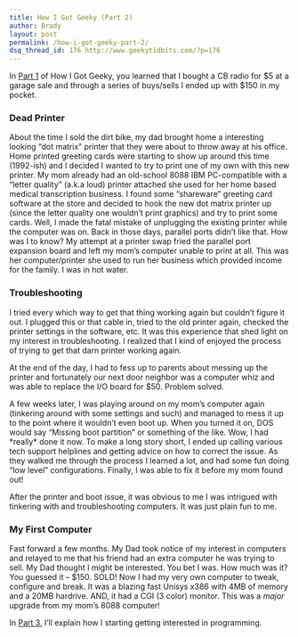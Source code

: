 ```yaml
---
title: How I Got Geeky (Part 2)
author: Brady
layout: post
permalink: /how-i-got-geeky-part-2/
dsq_thread_id: 176 http://www.geekytidbits.com/?p=176
---
```

In [Part 1][1] of How I Got Geeky, you learned that I bought a CB radio for $5 at a garage sale and through a series of buys/sells I ended up with $150 in my pocket.

### Dead Printer

About the time I sold the dirt bike, my dad brought home a interesting looking &#8220;dot matrix&#8221; printer that they were about to throw away at his office. Home printed greeting cards were starting to show up around this time (1992-ish) and I decided I wanted to try to print one of my own with this new printer. My mom already had an old-school 8088 IBM PC-compatible with a &#8220;letter quality&#8221; (a.k.a loud) printer attached she used for her home based medical transcription business. I found some &#8220;shareware&#8221; greeting card software at the store and decided to hook the new dot matrix printer up (since the letter quality one wouldn&#8217;t print graphics) and try to print some cards. Well, I made the fatal mistake of unplugging the existing printer while the computer was on. Back in those days, parallel ports didn&#8217;t like that. How was I to know? My attempt at a printer swap fried the parallel port expansion board and left my mom&#8217;s computer unable to print at all. This was her computer/printer she used to run her business which provided income for the family. I was in hot water.

### Troubleshooting

I tried every which way to get that thing working again but couldn&#8217;t figure it out. I plugged this or that cable in, tried to the old printer again, checked the printer settings in the software, etc. It was this experience that shed light on my interest in troubleshooting. I realized that I kind of enjoyed the process of trying to get that darn printer working again.

At the end of the day, I had to fess up to parents about messing up the printer and fortunately our next door neighbor was a computer whiz and was able to replace the I/O board for $50. Problem solved.

A few weeks later, I was playing around on my mom&#8217;s computer again (tinkering around with some settings and such) and managed to mess it up to the point where it wouldn&#8217;t even boot up. When you turned it on, DOS would say &#8220;Missing boot partition&#8221; or something of the like. Wow, I had \*really\* done it now. To make a long story short, I ended up calling various tech support helplines and getting advice on how to correct the issue. As they walked me through the process I learned a lot, and had some fun doing &#8220;low level&#8221; configurations. Finally, I was able to fix it before my mom found out!

After the printer and boot issue, it was obvious to me I was intrigued with tinkering with and troubleshooting computers. It was just plain fun to me.

### My First Computer

Fast forward a few months. My Dad took notice of my interest in computers and relayed to me that his friend had an extra computer he was trying to sell. My Dad thought I might be interested. You bet I was. How much was it? You guessed it &#8211; $150. SOLD! Now I had my very own computer to tweak, configure and break. It was a blazing fast Unisys x386 with 4MB of memory and a 20MB hardrive. AND, it had a CGI (3 color) monitor. This was a *major* upgrade from my mom&#8217;s 8088 computer!

In [Part 3][2], I&#8217;ll explain how I starting getting interested in programming.

 [1]: /how-i-got-geeky
 [2]: /how-i-got-geeky-part-3/
